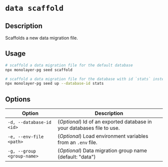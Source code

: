 # `data scaffold`

## Description

Scaffolds a new data migration file.

## Usage

```bash
# scaffold a data migration file for the default database
npx monolayer-pg seed scaffold

# scaffold a data migration file for the database with id `stats` instead of the default
npx monolayer-pg seed up --database-id stats
```

## Options

| Option                      | Description                                                            |
| --------------------------- | ---------------------------------------------------------------------- |
| `-d, --database-id <id>`    | (*Optional*) Id of an exported database in your databases file to use. |
| `-e, --env-file <path>`     | (*Optional*) Load environment variables from an `.env` file.           |
| `-g, --group <group-name>`  | (*Optional*) Data migration group name (default: "data")               |
